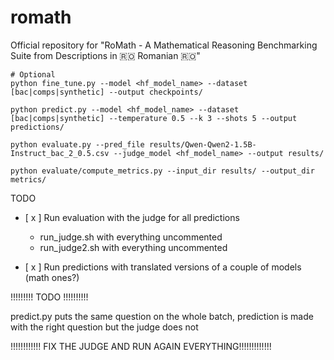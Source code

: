 # romath
Official repository for "RoMath - A Mathematical Reasoning Benchmarking Suite from Descriptions in 🇷🇴 Romanian 🇷🇴"


```
# Optional
python fine_tune.py --model <hf_model_name> --dataset [bac|comps|synthetic] --output checkpoints/
```
```
python predict.py --model <hf_model_name> --dataset [bac|comps|synthetic] --temperature 0.5 --k 3 --shots 5 --output predictions/
```

```
python evaluate.py --pred_file results/Qwen-Qwen2-1.5B-Instruct_bac_2_0.5.csv --judge_model <hf_model_name> --output results/
```

```
python evaluate/compute_metrics.py --input_dir results/ --output_dir metrics/
```

TODO
- [ x ] Run evaluation with the judge for all predictions
    - run_judge.sh with everything uncommented
    - run_judge2.sh with everything uncommented

- [ x ] Run predictions with translated versions of a couple of models (math ones?)


!!!!!!!!! TODO !!!!!!!!!!

predict.py puts the same question on the whole batch, prediction is made with the right question but the judge does not

!!!!!!!!!!!! FIX THE JUDGE AND RUN AGAIN EVERYTHING!!!!!!!!!!!!!